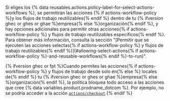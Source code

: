 Si eliges los {% data reusables.actions.policy-label-for-select-actions-workflows %}, se permitirán las acciones {% if actions-workflow-policy %}y los flujos de trabajo reutilizables{% endif %} dentro de tu {% ifversion ghec or ghes or ghae %}empresa{% else %}organización{% endif %}, y hay opciones adicionales para permitir otras acciones{% if actions-workflow-policy %} y flujos de trabajo reutilizables específicos{% endif %}. Para obtener más información, consulta la sección "[Permitir que se ejecuten las acciones selectas{% if actions-workflow-policy %} y flujos de trabajo reutilizables{% endif %}](#allowing-select-actions{% if actions-workflow-policy %}-and-reusable-workflows{% endif %}-to-run)".

{% ifversion ghec or fpt %}Cuando permites las acciones{% if actions-workflow-policy %} y flujos de trabajo desde solo en{% else %} locales de{% endif %} tu {% ifversion ghec or ghes or ghae %}empresa{% else %}organización{% endif %}, la política bloquea todo acceso a las acciones que cree {% data variables.product.prodname_dotcom %}. Por ejemplo, no se podría acceder a la acción [`actions/checkout`](https://github.com/actions/checkout).{% endif %}
